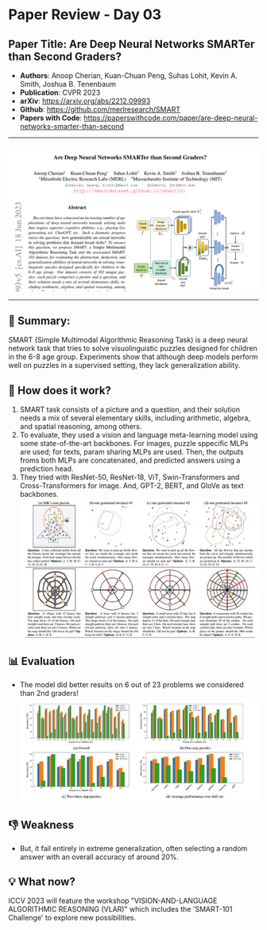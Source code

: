 # Paper Review - Day 03

## **Paper Title**: Are Deep Neural Networks SMARTer than Second Graders?
- **Authors**: Anoop Cherian, Kuan-Chuan Peng, Suhas Lohit, Kevin A. Smith, Joshua B. Tenenbaum
- **Publication**: CVPR 2023
- **arXiv**: https://arxiv.org/abs/2212.09993
- **Github**: https://github.com/merlresearch/SMART
- **Papers with Code**: https://paperswithcode.com/paper/are-deep-neural-networks-smarter-than-second


---

![](./figs/003/1.png)

---

## 🧾 Summary: 
SMART (Simple Multimodal Algorithmic Reasoning Task) is a deep neural network task that tries to solve visuolinguistic puzzles designed for children in the 6-8 age group. Experiments show that although deep models perform well on puzzles in a supervised setting, they lack generalization ability.

## 🚀 How does it work?
1. SMART task consists of a picture and a question, and their solution needs a mix of several elementary skills, including arithmetic, algebra, and spatial reasoning, among others. 
2. To evaluate, they used a vision and language meta-learning model using some state-of-the-art backbones. For images, puzzle sppecific MLPs are used; for texts, param sharing MLPs are used. Then, the outputs froms both MLPs are concatenated, and predicted answers using a prediction head.
3. They tried with ResNet-50, ResNet-18, ViT, Swin-Transformers and Cross-Transformers for image. And, GPT-2, BERT, and GloVe as text backbones.
![](./figs/003/2.jpg)

## 📊 Evaluation
- The model did better results on 6 out of 23 problems we considered than 2nd graders!
![](./figs/003/3.jpg)

## 👎 Weakness
- But, it fail entirely in extreme generalization, often selecting a random answer with an overall accuracy of around 20%.

## 💡 What now?
ICCV 2023 will feature the workshop "VISION-AND-LANGUAGE ALGORITHMIC REASONING (VLAR)" which includes the 'SMART-101 Challenge' to explore new possibilities.
